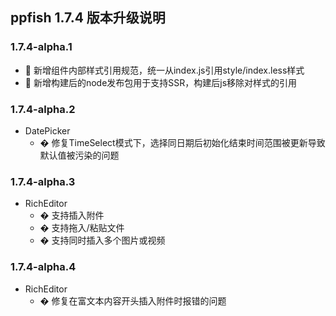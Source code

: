 ## ppfish 1.7.4 版本升级说明

### 1.7.4-alpha.1
- 🎊 新增组件内部样式引用规范，统一从index.js引用style/index.less样式
- 🎊 新增构建后的node发布包用于支持SSR，构建后js移除对样式的引用

### 1.7.4-alpha.2
- DatePicker
  - � 修复TimeSelect模式下，选择同日期后初始化结束时间范围被更新导致默认值被污染的问题

### 1.7.4-alpha.3
- RichEditor
  - � 支持插入附件
  - � 支持拖入/粘贴文件
  - � 支持同时插入多个图片或视频

### 1.7.4-alpha.4
- RichEditor
  - � 修复在富文本内容开头插入附件时报错的问题
